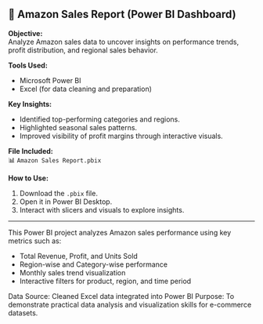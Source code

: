 ## 🧾 Amazon Sales Report (Power BI Dashboard)

**Objective:**  
Analyze Amazon sales data to uncover insights on performance trends, profit distribution, and regional sales behavior.

**Tools Used:**  
- Microsoft Power BI  
- Excel (for data cleaning and preparation)

**Key Insights:**
- Identified top-performing categories and regions.
- Highlighted seasonal sales patterns.
- Improved visibility of profit margins through interactive visuals.

**File Included:**  
📊 `Amazon Sales Report.pbix`

**How to Use:**  
1. Download the `.pbix` file.
2. Open it in Power BI Desktop.
3. Interact with slicers and visuals to explore insights.
-------------------------------------------------------------------------------------------------------------------------------------------------------
This Power BI project analyzes Amazon sales performance using key metrics such as:
- Total Revenue, Profit, and Units Sold
- Region-wise and Category-wise performance
- Monthly sales trend visualization
- Interactive filters for product, region, and time period

Data Source: Cleaned Excel data integrated into Power BI
Purpose: To demonstrate practical data analysis and visualization skills for e-commerce datasets.
